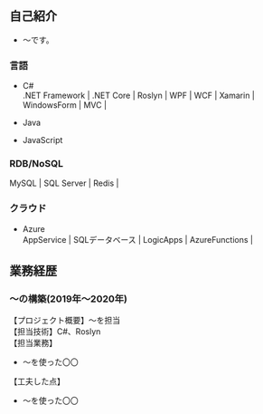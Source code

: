 
## 自己紹介

- ～です。

### 言語

- C#<br>
.NET Framework | .NET Core | Roslyn | WPF | WCF | Xamarin | WindowsForm | MVC |

- Java 
- JavaScript

### RDB/NoSQL

MySQL | SQL Server | Redis |

### クラウド

- Azure<br>
AppService | SQLデータベース | LogicApps | AzureFunctions |

## 業務経歴

### ～の構築(2019年〜2020年)

【プロジェクト概要】～を担当 <br>
【担当技術】C#、Roslyn <br>
【担当業務】<br>
- ～を使った〇〇 

【工夫した点】<br>
- ～を使った〇〇 

